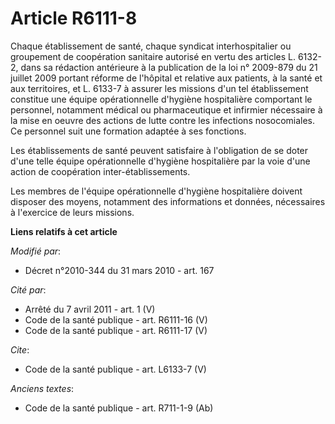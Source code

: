 # Article R6111-8

Chaque établissement de santé, chaque syndicat interhospitalier ou groupement de coopération sanitaire autorisé en vertu des
articles L. 6132-2, dans sa rédaction antérieure à la publication de la loi n° 2009-879 du 21 juillet 2009 portant réforme de
l'hôpital et relative aux patients, à la santé et aux territoires, et L. 6133-7 à assurer les missions d'un tel établissement
constitue une équipe opérationnelle d'hygiène hospitalière comportant le personnel, notamment médical ou pharmaceutique et
infirmier nécessaire à la mise en oeuvre des actions de lutte contre les infections nosocomiales. Ce personnel suit une
formation adaptée à ses fonctions. 

Les établissements de santé peuvent satisfaire à l'obligation de se doter d'une telle équipe opérationnelle d'hygiène
hospitalière par la voie d'une action de coopération inter-établissements. 

Les membres de l'équipe opérationnelle d'hygiène hospitalière doivent disposer des moyens, notamment des informations et
données, nécessaires à l'exercice de leurs missions.

**Liens relatifs à cet article**

_Modifié par_:

  - Décret n°2010-344 du 31 mars 2010 - art. 167

_Cité par_:

  - Arrêté du 7 avril 2011 - art. 1 (V)
  - Code de la santé publique - art. R6111-16 (V)
  - Code de la santé publique - art. R6111-17 (V)

_Cite_:

  - Code de la santé publique - art. L6133-7 (V)

_Anciens textes_:

  - Code de la santé publique - art. R711-1-9 (Ab)
